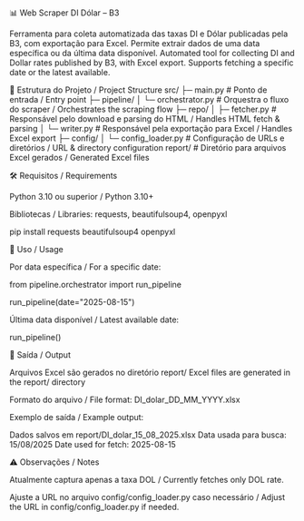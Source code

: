 📊 Web Scraper DI Dólar – B3

Ferramenta para coleta automatizada das taxas DI e Dólar publicadas pela B3, com exportação para Excel. Permite extrair dados de uma data específica ou da última data disponível.
Automated tool for collecting DI and Dollar rates published by B3, with Excel export. Supports fetching a specific date or the latest available.


📂 Estrutura do Projeto / Project Structure
src/
├─ main.py                  # Ponto de entrada / Entry point
├─ pipeline/
│  └─ orchestrator.py       # Orquestra o fluxo do scraper / Orchestrates the scraping flow
├─ repo/
│  ├─ fetcher.py            # Responsável pelo download e parsing do HTML / Handles HTML fetch & parsing
│  └─ writer.py             # Responsável pela exportação para Excel / Handles Excel export
├─ config/
│  └─ config_loader.py      # Configuração de URLs e diretórios / URL & directory configuration
report/                      # Diretório para arquivos Excel gerados / Generated Excel files

🛠️ Requisitos / Requirements

Python 3.10 ou superior / Python 3.10+

Bibliotecas / Libraries: requests, beautifulsoup4, openpyxl

pip install requests beautifulsoup4 openpyxl

🚀 Uso / Usage

Por data específica / For a specific date:

from pipeline.orchestrator import run_pipeline

run_pipeline(date="2025-08-15")


Última data disponível / Latest available date:

run_pipeline()

💾 Saída / Output

Arquivos Excel são gerados no diretório report/
Excel files are generated in the report/ directory

Formato do arquivo / File format: DI_dolar_DD_MM_YYYY.xlsx

Exemplo de saída / Example output:

Dados salvos em report/DI_dolar_15_08_2025.xlsx
Data usada para busca: 15/08/2025
Date used for fetch: 2025-08-15

⚠️ Observações / Notes

Atualmente captura apenas a taxa DOL / Currently fetches only DOL rate.

Ajuste a URL no arquivo config/config_loader.py caso necessário / Adjust the URL in config/config_loader.py if needed.